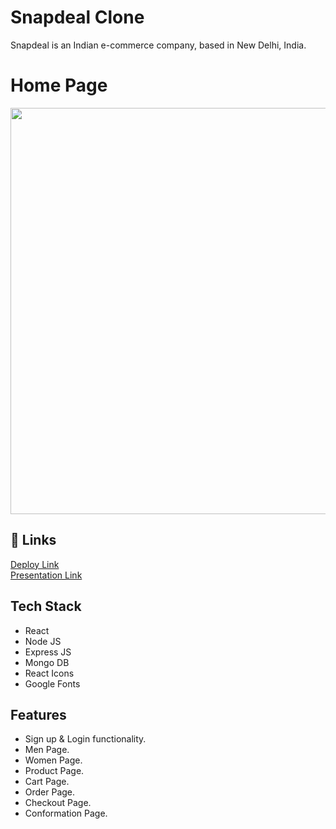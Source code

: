 
# Snapdeal Clone

Snapdeal is an Indian e-commerce company, based in New Delhi, India.


# Home Page
<img src="https://github.com/CodeOrDecode/Asos-Clone/assets/110326357/b6f887a3-1bbd-4cff-9002-557a4f446998" width="650" >



## 🔗 Links



[Deploy Link](https://snapdeal-clone-bice.vercel.app/)
<br>
[Presentation Link](https://snapdeal-clone-bice.vercel.app/)



## Tech Stack

- React
- Node JS
- Express JS
- Mongo DB
- React Icons
- Google Fonts


## Features

- Sign up & Login functionality.
- Men Page.
- Women Page.
- Product Page.
- Cart Page.
- Order Page.
- Checkout Page.
- Conformation Page.
